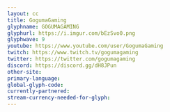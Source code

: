 ```yaml
---
layout: cc
title: GogumaGaming
glyphname: GOGUMAGAMING
glyphurl: https://i.imgur.com/bEzSvo0.png
glyphwave: 9
youtube: https://www.youtube.com/user/GogumaGaming
twitch: https://www.twitch.tv/gogumagaming
twitter: https://twitter.com/gogumagaming
discord: https://discord.gg/dH8JPun
other-site: 
primary-language: 
global-glyph-code: 
currently-partnered: 
stream-currency-needed-for-glyph: 
---
```


